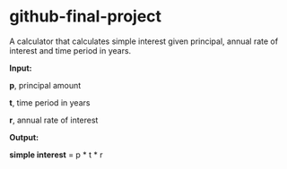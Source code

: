 # github-final-project

A calculator that calculates simple interest given principal, annual rate of interest and time period in years.

**Input:**

   **p**, principal amount
   
   **t**, time period in years
   
   **r**, annual rate of interest

**Output:**
   
   **simple interest** = p * t * r
